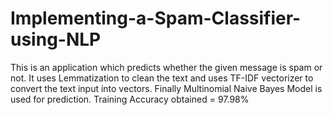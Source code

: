 # Implementing-a-Spam-Classifier-using-NLP
This is an application which predicts whether the given message is spam or not. It uses Lemmatization to clean the text and uses TF-IDF vectorizer to convert the text input into vectors. Finally Multinomial Naive Bayes Model is used for prediction. Training Accuracy obtained = 97.98%
